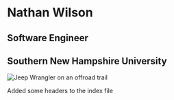 # Nathan Wilson

## Software Engineer

## Southern New Hampshire University



![Jeep Wrangler on an offroad trail](https://github.com/user-attachments/assets/21862ec1-9cf8-4c1f-86ff-fb23d8e8acdd)



















Added some headers to the index file
